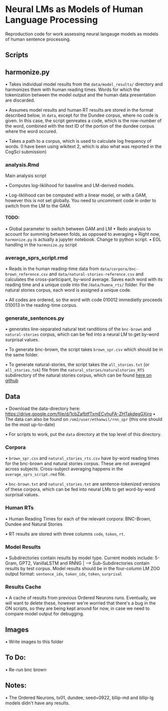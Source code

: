 
# Neural LMs as Models of Human Language Processing

Reproduction code for work assessing neural langauge models as models of human sentence processing.

## Scripts

## harmonize.py

• Takes individual model results from the `data/model_results/` directory and harmonizes them with human reading times. Words for which the tokenization between the model output and the human data presentation are discarded.

• Assumes model results and human RT results are stored in the format described below, in `data`, except for the Dundee corpus, where no code is given. In this case, the script genreates a code, which is the row-number of the word, combined with the text ID of the portion of the dundee corpus where the word occured.

• Takes a path to a corpus, which is used to calculate log frequency of words. (I have been using wikitext 2, which is also what was reported in the CogSci submission)

### analysis.Rmd

Main analysis script

• Computes log-liklihood for baseline and LM-derived models.

• Log-liklihood can be computed with a linear model, or with a GAM, however this is not set globally. You need to uncomment code in order to switch from the LM to the GAM.

#### TODO:
• Global parameter to switch between GAM and LM
• Redo analysis to account for summing between folds, as opposed to averaging
• Right now, `harmonize.py` is actually a jupyter notebook. Change to python script.
• EOL handling in the `harmonize.py` script


### average_sprs_script.rmd

• Reads in the human reading-time data from `data/corpora/bnc-brown_reference.csv` and `data/natural-stories-reference.csv` and calculates the cross-participant, by-word average. Saves each word with its reading time and a unique code into the /`data/humna_rts/` folder. For the natural stories corpus, each word is assigned a unique code.

• All codes are ordered, so the word with code 010012 immedietly proceeds 010013 in the reading-time corpus.

### generate_sentences.py

• generates line-separated natural text randitions of the `bnc-brown` and `natural-stories` corpus, which can be fed into a neural LM to get by-word surprisal values.

• To generate bnc-brown, the script takes `brown_spr.csv` which should be in the same folder.

• To generate natural-stories, the script takes the `all_stories.txt` (or `all_stories.tok`) file from the `natural_stories/naturalstories_RTS` subdirectory of the natural stories corpus, which can be found [here on github](https://github.com/languageMIT/naturalstories/tree/master/naturalstories_RTS)

## Data

• Download the data-directory here: https://drive.google.com/file/d/1cbZafbtfTxmECvhuFA-ZHTakdegGXjrq
• The data can also be found on `/om2/user/ethanwil/rnn_spr` (this one should be the most up-to-date)

• For scripts to work, put the `data` directory at the top level of this directory.

### Corpora

• `brown_spr.csv` and `natural_stories_rts.csv` have by-word reading times for the bnc-brown and natural stories corpus. These are not averaged across subjects. Cross-subject averaging happens in the `average_sprs_script.rmd` file.

• `bnc-brown.txt` and `natural_stories.txt` are sentence-tokenized versions of these corpora, which can be fed into neural LMs to get word-by-word surprisal values.

### Human RTs

• Human Reading Times for each of the relevant corpora: BNC-Brown, Dundee and Natural Stories

• RT results are stored with three columns `code`, `token`, `rt`.

### Model Results

• Subdirectories contain results by model type. Current models include: 5-Gram, GPT2, VanillaLSTM and RNNG
	|
	--> Sub-Subdirectories contain results by test corpus. Model results should be in the four-column LM ZOO output format: `sentence_idx`, `token_idx`, `token`, `surprisal`

### Results Cache

• A cache of results from previous Ordered Neurons runs. Eventually, we will want to delete these, however we're worried that there's a bug in the ON scripts, so they are being kept around for now, in case we need to compare model output for debugging.

## Images

• Write images to this folder

## To Do:
• Re-run bnc brown

## Notes:
• The Ordered Neurons, tx01, dundee, seed=0922, bllip-md and bllip-lg models didn't have any results.
